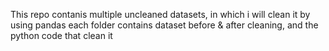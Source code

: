 This repo contanis multiple uncleaned datasets, in which i will clean it by using pandas
each folder contains dataset before & after cleaning, and the python code that clean it
